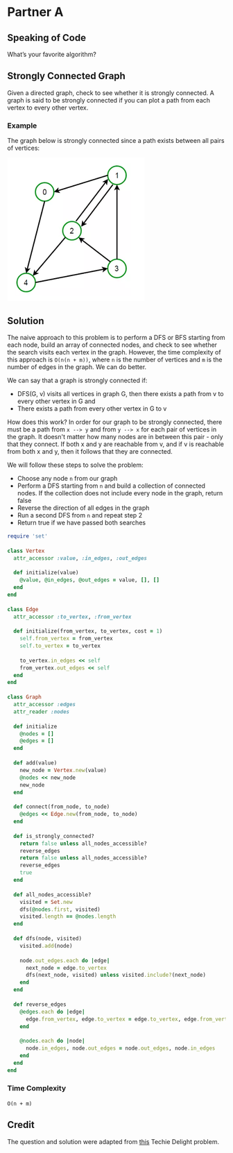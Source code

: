 # Partner A

## Speaking of Code

What’s your favorite algorithm?

## Strongly Connected Graph

Given a directed graph, check to see whether it is strongly connected. A graph is said to be strongly connected if you can plot a path from each vertex to every other vertex.

### Example

The graph below is strongly connected since a path exists between all pairs of vertices:

![directed-graph](./directed-graph.png)

## Solution

The naive approach to this problem is to perform a DFS or BFS starting from each node, build an array of connected nodes, and check to see whether the search visits each vertex in the graph. However, the time complexity of this approach is ```O(n(n + m))```, where ```n``` is the number of vertices and ```m``` is the number of edges in the graph. We can do better.

We can say that a graph is strongly connected if:

* DFS(G, v) visits all vertices in graph G, then there exists a path from v to every other vertex in G and
* There exists a path from every other vertex in G to v

How does this work? In order for our graph to be strongly connected, there must be a path from ```x --> y``` and from ```y --> x``` for each pair of vertices in the graph. It doesn't matter how many nodes are in between this pair - only that they connect. If both x and y are reachable from v, and if v is reachable from both x and y, then it follows that they are connected.

We will follow these steps to solve the problem:

* Choose any node ```n``` from our graph
* Perform a DFS starting from ```n``` and build a collection of connected nodes. If the collection does not include every node in the graph, return false
* Reverse the direction of all edges in the graph
* Run a second DFS from ```n``` and repeat step 2
* Return true if we have passed both searches

```ruby
require 'set'

class Vertex
  attr_accessor :value, :in_edges, :out_edges

  def initialize(value)
    @value, @in_edges, @out_edges = value, [], []
  end
end

class Edge
  attr_accessor :to_vertex, :from_vertex

  def initialize(from_vertex, to_vertex, cost = 1)
    self.from_vertex = from_vertex
    self.to_vertex = to_vertex

    to_vertex.in_edges << self
    from_vertex.out_edges << self
  end
end

class Graph
  attr_accessor :edges
  attr_reader :nodes

  def initialize
    @nodes = []
    @edges = []
  end

  def add(value)
    new_node = Vertex.new(value)
    @nodes << new_node
    new_node
  end

  def connect(from_node, to_node)
    @edges << Edge.new(from_node, to_node)
  end

  def is_strongly_connected?
    return false unless all_nodes_accessible?
    reverse_edges
    return false unless all_nodes_accessible?
    reverse_edges
    true
  end

  def all_nodes_accessible?
    visited = Set.new
    dfs(@nodes.first, visited)
    visited.length == @nodes.length
  end

  def dfs(node, visited)
    visited.add(node)

    node.out_edges.each do |edge|
      next_node = edge.to_vertex
      dfs(next_node, visited) unless visited.include?(next_node)
    end
  end

  def reverse_edges
    @edges.each do |edge|
      edge.from_vertex, edge.to_vertex = edge.to_vertex, edge.from_vertex
    end

    @nodes.each do |node|
      node.in_edges, node.out_edges = node.out_edges, node.in_edges
    end
  end
end
```

### Time Complexity

```O(n + m)```

## Credit

The question and solution were adapted from [this](http://www.techiedelight.com/check-given-graph-strongly-connected-not/) Techie Delight problem.
